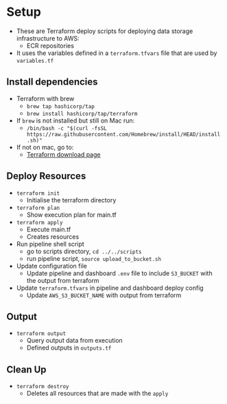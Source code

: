 # Setup

- These are Terraform deploy scripts for deploying data storage infrastructure to AWS:
    - ECR repositories
- It uses the variables defined in a `terraform.tfvars` file that are used by `variables.tf`

## Install dependencies

- Terraform with brew
    - `brew tap hashicorp/tap`
    - `brew install hashicorp/tap/terraform`
- If `brew` is not installed but still on Mac run:
    - `/bin/bash -c "$(curl -fsSL https://raw.githubusercontent.com/Homebrew/install/HEAD/install.sh)"`
- If not on mac, go to:
    - [Terraform download page](https://developer.hashicorp.com/terraform/tutorials/aws-get-started/install-cli)

## Deploy Resources

- `terraform init`
    - Initialise the terraform directory
- `terraform plan`
    - Show execution plan for main.tf
- `terraform apply`
    - Execute main.tf
    - Creates resources
- Run pipeline shell script
    - go to scripts directory, `cd ../../scripts`
    - run pipeline script, `source upload_to_bucket.sh`
- Update configuration file
    - Update pipeline and dashboard `.env` file to include `S3_BUCKET` with the output from terraform
- Update `terraform.tfvars` in pipeline and dashboard deploy config
    - Update `AWS_S3_BUCKET_NAME` with output from terraform

## Output

- `terraform output`
    - Query output data from execution
    - Defined outputs in `outputs.tf`

## Clean Up

- `terraform destroy`
    - Deletes all resources that are made with the `apply`